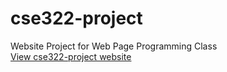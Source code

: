 # cse322-project
Website Project for Web Page Programming Class  
[View cse322-project website](http://caboose16.github.io/cse322-project)

